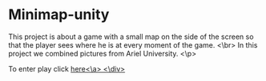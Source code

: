 # Minimap-unity
 <p>
This project is about a game with a small map on the side of the screen so that the player sees where he is at every moment of the game.
 <\br>
  In this project we combined pictures from Ariel University.
 <\p>
  <div>
To enter play click <a href="https://shaykeshok.itch.io/minimap" target=_blank">here<\a>
   <\div>
